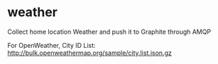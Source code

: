 # weather
Collect home location Weather and push it to Graphite through AMQP

For OpenWeather, City ID List: http://bulk.openweathermap.org/sample/city.list.json.gz
